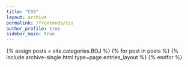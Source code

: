 ```yaml
---
title: "CSS"
layout: archive
permalink: /frontends/css
author_profile: true
sidebar_main: true
---
```



{% assign posts = site.categories.BOJ %}
{% for post in posts %} {% include archive-single.html type=page.entries_layout %} {% endfor %}